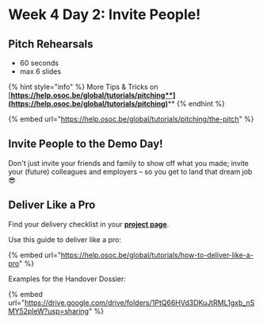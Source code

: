 # Week 4 Day 2: Invite People!

## Pitch Rehearsals

* 60 seconds
* max 6 slides

{% hint style="info" %}
More Tips & Tricks on [**https://help.osoc.be/global/tutorials/pitching**](https://help.osoc.be/global/tutorials/pitching)****
{% endhint %}

{% embed url="https://help.osoc.be/global/tutorials/pitching/the-pitch" %}

## Invite People to the Demo Day!

Don't just invite your friends and family to show off what you made; invite your (future) colleagues and employers – so you get to land that dream job 😎

## Deliver Like a Pro

Find your delivery checklist in your [**project page**](../../projects-partners/projects-partners-overview.md).

Use this guide to deliver like a pro:

{% embed url="https://help.osoc.be/global/tutorials/how-to-deliver-like-a-pro" %}

Examples for the Handover Dossier:

{% embed url="https://drive.google.com/drive/folders/1PtQ66HVd3DKuJtRML1gxb_nSMY52pIeW?usp=sharing" %}
